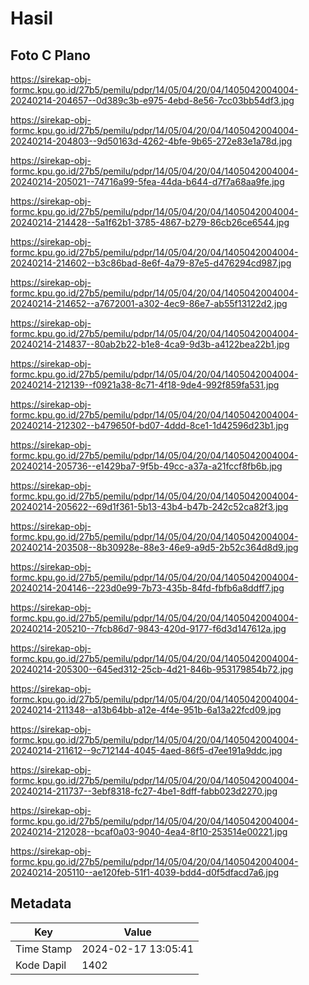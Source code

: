 # Hasil

## Foto C Plano

https://sirekap-obj-formc.kpu.go.id/27b5/pemilu/pdpr/14/05/04/20/04/1405042004004-20240214-204657--0d389c3b-e975-4ebd-8e56-7cc03bb54df3.jpg

https://sirekap-obj-formc.kpu.go.id/27b5/pemilu/pdpr/14/05/04/20/04/1405042004004-20240214-204803--9d50163d-4262-4bfe-9b65-272e83e1a78d.jpg

https://sirekap-obj-formc.kpu.go.id/27b5/pemilu/pdpr/14/05/04/20/04/1405042004004-20240214-205021--74716a99-5fea-44da-b644-d7f7a68aa9fe.jpg

https://sirekap-obj-formc.kpu.go.id/27b5/pemilu/pdpr/14/05/04/20/04/1405042004004-20240214-214428--5a1f62b1-3785-4867-b279-86cb26ce6544.jpg

https://sirekap-obj-formc.kpu.go.id/27b5/pemilu/pdpr/14/05/04/20/04/1405042004004-20240214-214602--b3c86bad-8e6f-4a79-87e5-d476294cd987.jpg

https://sirekap-obj-formc.kpu.go.id/27b5/pemilu/pdpr/14/05/04/20/04/1405042004004-20240214-214652--a7672001-a302-4ec9-86e7-ab55f13122d2.jpg

https://sirekap-obj-formc.kpu.go.id/27b5/pemilu/pdpr/14/05/04/20/04/1405042004004-20240214-214837--80ab2b22-b1e8-4ca9-9d3b-a4122bea22b1.jpg

https://sirekap-obj-formc.kpu.go.id/27b5/pemilu/pdpr/14/05/04/20/04/1405042004004-20240214-212139--f0921a38-8c71-4f18-9de4-992f859fa531.jpg

https://sirekap-obj-formc.kpu.go.id/27b5/pemilu/pdpr/14/05/04/20/04/1405042004004-20240214-212302--b479650f-bd07-4ddd-8ce1-1d42596d23b1.jpg

https://sirekap-obj-formc.kpu.go.id/27b5/pemilu/pdpr/14/05/04/20/04/1405042004004-20240214-205736--e1429ba7-9f5b-49cc-a37a-a21fccf8fb6b.jpg

https://sirekap-obj-formc.kpu.go.id/27b5/pemilu/pdpr/14/05/04/20/04/1405042004004-20240214-205622--69d1f361-5b13-43b4-b47b-242c52ca82f3.jpg

https://sirekap-obj-formc.kpu.go.id/27b5/pemilu/pdpr/14/05/04/20/04/1405042004004-20240214-203508--8b30928e-88e3-46e9-a9d5-2b52c364d8d9.jpg

https://sirekap-obj-formc.kpu.go.id/27b5/pemilu/pdpr/14/05/04/20/04/1405042004004-20240214-204146--223d0e99-7b73-435b-84fd-fbfb6a8ddff7.jpg

https://sirekap-obj-formc.kpu.go.id/27b5/pemilu/pdpr/14/05/04/20/04/1405042004004-20240214-205210--7fcb86d7-9843-420d-9177-f6d3d147612a.jpg

https://sirekap-obj-formc.kpu.go.id/27b5/pemilu/pdpr/14/05/04/20/04/1405042004004-20240214-205300--645ed312-25cb-4d21-846b-953179854b72.jpg

https://sirekap-obj-formc.kpu.go.id/27b5/pemilu/pdpr/14/05/04/20/04/1405042004004-20240214-211348--a13b64bb-a12e-4f4e-951b-6a13a22fcd09.jpg

https://sirekap-obj-formc.kpu.go.id/27b5/pemilu/pdpr/14/05/04/20/04/1405042004004-20240214-211612--9c712144-4045-4aed-86f5-d7ee191a9ddc.jpg

https://sirekap-obj-formc.kpu.go.id/27b5/pemilu/pdpr/14/05/04/20/04/1405042004004-20240214-211737--3ebf8318-fc27-4be1-8dff-fabb023d2270.jpg

https://sirekap-obj-formc.kpu.go.id/27b5/pemilu/pdpr/14/05/04/20/04/1405042004004-20240214-212028--bcaf0a03-9040-4ea4-8f10-253514e00221.jpg

https://sirekap-obj-formc.kpu.go.id/27b5/pemilu/pdpr/14/05/04/20/04/1405042004004-20240214-205110--ae120feb-51f1-4039-bdd4-d0f5dfacd7a6.jpg


## Metadata

| Key        | Value               |
| ---------- | ------------------- |
| Time Stamp | 2024-02-17 13:05:41 |
| Kode Dapil | 1402                |



